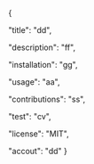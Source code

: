 {

"title": "dd",

"description": "ff",

"installation": "gg",

"usage": "aa",

"contributions": "ss",

"test": "cv",

"license": "MIT",

"accout": "dd"
}